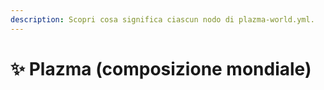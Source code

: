 ```yaml
---
description: Scopri cosa significa ciascun nodo di plazma-world.yml.
---
```


# ✨ Plazma (composizione mondiale)
